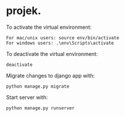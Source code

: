 # projek.

To activate the virtual environment:
```
For mac/unix users: source env/bin/activate
For windows users: .\env\Scripts\activate
```

To deactivate the virtual environment:
```
deactivate
```

Migrate changes to django app with:
```
python manage.py migrate
```

Start server with:
```
python manage.py runserver
```
